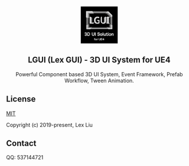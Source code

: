 <p align="center"><img width="100" src="./Resources/Icon128.png" alt="LGUI logo"></a></p>

<h2 align="center">LGUI (Lex GUI) - 3D UI System for UE4</h2>
<p align="center">
Powerful Component based 3D UI System, Event Framework, Prefab Workflow, Tween Animation.
</p>



## License

[MIT](https://opensource.org/licenses/MIT)

Copyright (c) 2019-present, Lex Liu

## Contact
QQ: 537144721


